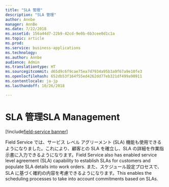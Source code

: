 ```yaml
---
title: "SLA 管理"
description: "SLA 管理"
author: Annbe
manager: AnnBe
ms.date: 7/22/2018
ms.assetid: 156a44d7-22b9-42cd-9e0b-6b3cee0d1c1a
ms.topic: article
ms.prod: 
ms.service: business-applications
ms.technology: 
ms.author: Annbe
audience: Admin
ms.translationtype: HT
ms.sourcegitcommit: d65d9c6f9cae75ea7d7934a95b3a9f67a9e10fe3
ms.openlocfilehash: 652db53f164f55ed4262dd77eb321df499a90911
ms.contentlocale: ja-jp
ms.lasthandoff: 10/26/2018

---
```

#  <a name="sla-management"></a><span data-ttu-id="94b4b-103">SLA 管理</span><span class="sxs-lookup"><span data-stu-id="94b4b-103">SLA Management</span></span>

[!include[field-service banner](../../includes/field-service.md)]




<span data-ttu-id="94b4b-104">Field Service では、サービス レベル アグリーメント (SLA) 機能も使用できるようになりました。これにより、顧客との SLA を確立し、SLA の詳細を作業指示書に入力できるようになります。</span><span class="sxs-lookup"><span data-stu-id="94b4b-104">Field Service also has enabled service level agreement (SLA) capability to establish SLAs for customers and populate SLA details into work orders.</span></span> <span data-ttu-id="94b4b-105">また、スケジュール設定プロセスで、SLA に基づく確約の内容を考慮できるようになります。</span><span class="sxs-lookup"><span data-stu-id="94b4b-105">This enables the scheduling processes to take into account commitments based on SLAs.</span></span>


